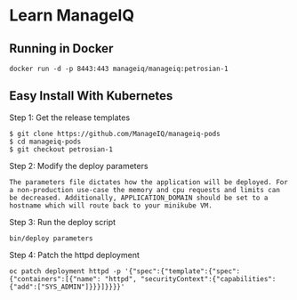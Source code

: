 # Learn ManageIQ


## Running in Docker

```
docker run -d -p 8443:443 manageiq/manageiq:petrosian-1
```


## Easy Install With Kubernetes

Step 1: Get the release templates
```
$ git clone https://github.com/ManageIQ/manageiq-pods
$ cd manageiq-pods
$ git checkout petrosian-1
```

Step 2: Modify the deploy parameters
```
The parameters file dictates how the application will be deployed. For a non-production use-case the memory and cpu requests and limits can be decreased. Additionally, APPLICATION_DOMAIN should be set to a hostname which will route back to your minikube VM.
```

Step 3: Run the deploy script
```
bin/deploy parameters
```


Step 4: Patch the httpd deployment
```
oc patch deployment httpd -p '{"spec":{"template":{"spec":{"containers":[{"name": "httpd", "securityContext":{"capabilities":{"add":["SYS_ADMIN"]}}}]}}}}'
```



